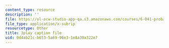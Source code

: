 ```yaml
---
content_type: resource
description: ''
file: https://ol-ocw-studio-app-qa.s3.amazonaws.com/courses/6-041-probabilistic-systems-analysis-and-applied-probability-fall-2010/0d4ab21cb6535a6996e31e8a30a322e7_3eiio3Tw7UQ.vtt
file_type: application/x-subrip
resourcetype: Other
title: 3play caption file
uid: 0d4ab21c-b653-5a69-96e3-1e8a30a322e7
---
```

